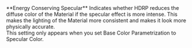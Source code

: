 <tr>
<td>**Energy Conserving Specular**</td>
<td>Indicates whether HDRP reduces the diffuse color of the Material if the specular effect is more intense. This makes the lighting of the Material more consistent and makes it look more physically accurate.<br/>This setting only appears when you set Base Color Parametrization to Specular Color.</td>
</tr>
